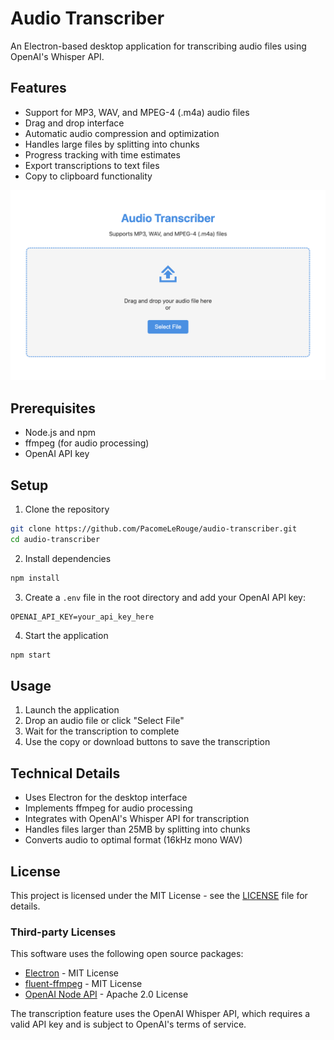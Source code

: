 # Audio Transcriber

An Electron-based desktop application for transcribing audio files using OpenAI's Whisper API.

## Features

- Support for MP3, WAV, and MPEG-4 (.m4a) audio files
- Drag and drop interface
- Automatic audio compression and optimization
- Handles large files by splitting into chunks
- Progress tracking with time estimates
- Export transcriptions to text files
- Copy to clipboard functionality

![alt text](image.png)

## Prerequisites

- Node.js and npm
- ffmpeg (for audio processing)
- OpenAI API key

## Setup

1. Clone the repository
```bash
git clone https://github.com/PacomeLeRouge/audio-transcriber.git
cd audio-transcriber
```

2. Install dependencies
```bash
npm install
```

3. Create a `.env` file in the root directory and add your OpenAI API key:
```
OPENAI_API_KEY=your_api_key_here
```

4. Start the application
```bash
npm start
```

## Usage

1. Launch the application
2. Drop an audio file or click "Select File"
3. Wait for the transcription to complete
4. Use the copy or download buttons to save the transcription

## Technical Details

- Uses Electron for the desktop interface
- Implements ffmpeg for audio processing
- Integrates with OpenAI's Whisper API for transcription
- Handles files larger than 25MB by splitting into chunks
- Converts audio to optimal format (16kHz mono WAV)

## License

This project is licensed under the MIT License - see the [LICENSE](LICENSE) file for details.

### Third-party Licenses

This software uses the following open source packages:
- [Electron](https://github.com/electron/electron) - MIT License
- [fluent-ffmpeg](https://github.com/fluent-ffmpeg/node-fluent-ffmpeg) - MIT License
- [OpenAI Node API](https://github.com/openai/openai-node) - Apache 2.0 License

The transcription feature uses the OpenAI Whisper API, which requires a valid API key and is subject to OpenAI's terms of service.
